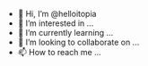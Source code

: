 - 👋 Hi, I’m @helloitopia
- 👀 I’m interested in ...
- 🌱 I’m currently learning ...
- 💞️ I’m looking to collaborate on ...
- 📫 How to reach me ...

<!---
helloitopia/helloitopia is a ✨ special ✨ repository because its `README.md` (this file) appears on your GitHub profile.
You can click the Preview link to take a look at your changes.
--->
